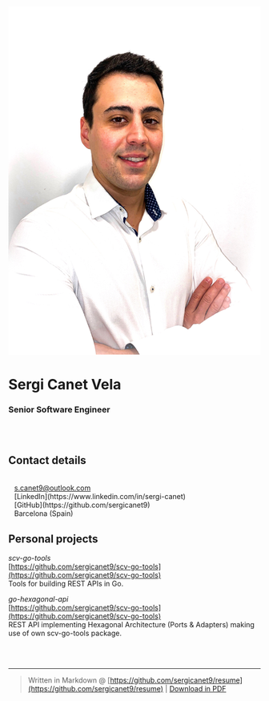 <br /><br />

![](src/picture.png)

# Sergi Canet Vela
### Senior Software Engineer

<br /><br />
Contact details
---------
<br />
<span class="fas fa-envelope fa-lg"></span>&nbsp;&nbsp;&nbsp;<a href="mailto:s.canet9@outlook.com">s.canet9@outlook.com</a>
<br />
<span class="fab fa-linkedin fa-lg"></span>&nbsp;&nbsp;&nbsp;[LinkedIn](https://www.linkedin.com/in/sergi-canet)
<br />
<span class="fab fa-github fa-lg"></span>&nbsp;&nbsp;&nbsp;[GitHub](https://github.com/sergicanet9)
<br />
<span class="fa fa-map-marker fa-lg"></span>&nbsp;&nbsp;&nbsp;Barcelona (Spain)

Personal projects
----------
*scv-go-tools*  
[https://github.com/sergicanet9/scv-go-tools](https://github.com/sergicanet9/scv-go-tools)  
Tools for building REST APIs in Go.

*go-hexagonal-api*  
[https://github.com/sergicanet9/scv-go-tools](https://github.com/sergicanet9/scv-go-tools)  
REST API implementing Hexagonal Architecture (Ports & Adapters) making use of own scv-go-tools package. 

<br /><br />

------
> Written in Markdown @ [https://github.com/sergicanet9/resume](https://github.com/sergicanet9/resume) | [Download in PDF](https://github.com/sergicanet9/resume/blob/main/resume-sergi-canet.pdf)